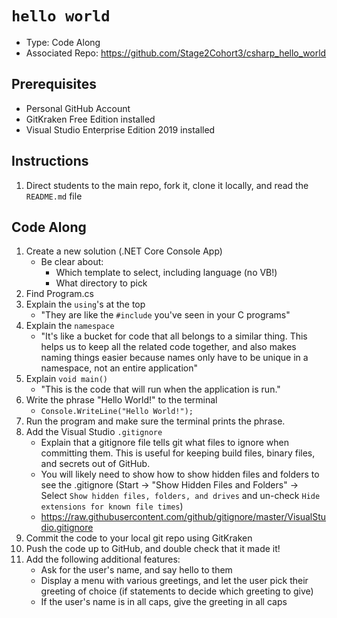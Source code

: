 # `hello world`

- Type: Code Along
- Associated Repo: <https://github.com/Stage2Cohort3/csharp_hello_world>

## Prerequisites

- Personal GitHub Account
- GitKraken Free Edition installed
- Visual Studio Enterprise Edition 2019 installed

## Instructions

1. Direct students to the main repo, fork it, clone it locally, and read the `README.md` file

## Code Along

1. Create a new solution (.NET Core Console App)
    - Be clear about:
        - Which template to select, including language (no VB!)
        - What directory to pick
1. Find Program.cs
1. Explain the `using`'s at the top
    - "They are like the `#include` you've seen in your C programs"
1. Explain the `namespace`
    - "It's like a bucket for code that all belongs to a similar thing. This helps us to keep all the related code together, and also makes naming things easier because names only have to be unique in a namespace, not an entire application"
1. Explain `void main()`
    - "This is the code that will run when the application is run."
1. Write the phrase "Hello World!" to the terminal
    - `Console.WriteLine("Hello World!");`
1. Run the program and make sure the terminal prints the phrase.
1. Add the Visual Studio `.gitignore`
    - Explain that a gitignore file tells git what files to ignore when committing them. This is useful for keeping build files, binary files, and secrets out of GitHub.
    - You will likely need to show how to show hidden files and folders to see the .gitignore (Start -> "Show Hidden Files and Folders" -> Select `Show hidden files, folders, and drives` and un-check `Hide extensions for known file times`)
    - <https://raw.githubusercontent.com/github/gitignore/master/VisualStudio.gitignore>
1. Commit the code to your local git repo using GitKraken
1. Push the code up to GitHub, and double check that it made it!
1. Add the following additional features:
    - Ask for the user's name, and say hello to them
    - Display a menu with various greetings, and let the user pick their greeting of choice (if statements to decide which greeting to give)
    - If the user's name is in all caps, give the greeting in all caps
